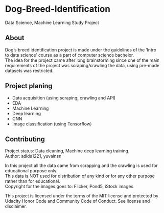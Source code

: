 # Dog-Breed-Identification #
Data Science, Machine Learning Study Project 

## About ##
Dog’s breed identification project is made under the guidelines of the ‘Intro to data science’ course as a part of computer science bachelor.  
The idea for the project came after long brainstorming since one of the main requirements of the project was scraping/crawling the data, using pre-made datasets was restricted.

## Project planing ##
* Data acquisition (using scraping, crawling and API)
* EDA
* Machine Learning
* Deep learning
* CNN
* Image classification (using Tensorflow)

## Contributing ##
Project status: Data cleaning, Machine deep learning training.  
Author: adids1221, yuvalnsn

In this project all the data came from scrapping and the crawling is used for educational purpose only.  
This data is NOT used for distribution of any kind or for any other purpose rather than for educational.  
Copyright for the images goes to: Flicker, Pond5, iStock images.

This project is licensed under the terms of the MIT license and protected by Udacity Honor Code and Community Code of Conduct. See license and disclaimer.
